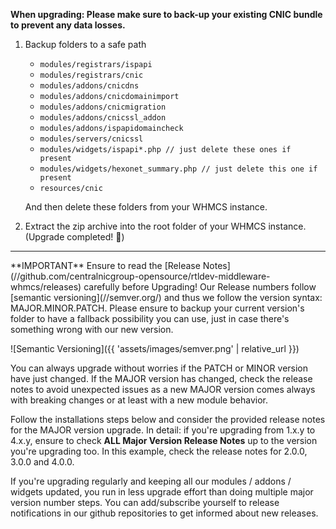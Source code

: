 **When upgrading: Please make sure to back-up your existing CNIC bundle to prevent any data losses.**

1. Backup folders to a safe path 
    * `modules/registrars/ispapi`
    * `modules/registrars/cnic`
    * `modules/addons/cnicdns`
    * `modules/addons/cnicdomainimport`
    * `modules/addons/cnicmigration`
    * `modules/addons/cnicssl_addon`
    * `modules/addons/ispapidomaincheck`
    * `modules/servers/cnicssl`
    * `modules/widgets/ispapi*.php // just delete these ones if present`
    * `modules/widgets/hexonet_summary.php // just delete this one if present`
    * `resources/cnic` 
    
    And then delete these folders from your WHMCS instance.

2. Extract the zip archive into the root folder of your WHMCS instance. (Upgrade completed! :tada:)
<hr>
**IMPORTANT** Ensure to read the [Release Notes](//github.com/centralnicgroup-opensource/rtldev-middleware-whmcs/releases) carefully before Upgrading! Our Release numbers follow [semantic versioning](//semver.org/) and thus we follow the version syntax: MAJOR.MINOR.PATCH. Please ensure to backup your current version's folder to have a fallback possibility you can use, just in case there's something wrong with our new version.

![Semantic Versioning]({{ 'assets/images/semver.png' | relative_url }})

You can always upgrade without worries if the PATCH or MINOR version have just changed.
If the MAJOR version has changed, check the release notes to avoid unexpected issues as a new MAJOR version comes always with breaking changes or at least with a new module behavior.

Follow the installations steps below and consider the provided release notes for the MAJOR version upgrade. In detail: if you're upgrading from 1.x.y to 4.x.y, ensure to check **ALL Major Version Release Notes** up to the version you're upgrading too. In this example, check the release notes for 2.0.0, 3.0.0 and 4.0.0.

If you're upgrading regularly and keeping all our modules / addons / widgets updated, you run in less upgrade effort than doing multiple major version number steps. You can add/subscribe yourself to release notifications in our github repositories to get informed about new releases.